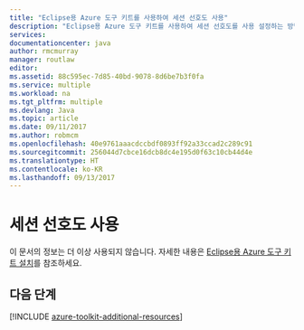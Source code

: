```yaml
---
title: "Eclipse용 Azure 도구 키트를 사용하여 세션 선호도 사용"
description: "Eclipse용 Azure 도구 키트를 사용하여 세션 선호도를 사용 설정하는 방법에 대해 알아봅니다."
services: 
documentationcenter: java
author: rmcmurray
manager: routlaw
editor: 
ms.assetid: 88c595ec-7d85-40bd-9078-8d6be7b3f0fa
ms.service: multiple
ms.workload: na
ms.tgt_pltfrm: multiple
ms.devlang: Java
ms.topic: article
ms.date: 09/11/2017
ms.author: robmcm
ms.openlocfilehash: 40e9761aaacdccbdf0893ff92a33ccad2c289c91
ms.sourcegitcommit: 256044d7cbce16dcb8dc4e195d0f63c10cb44d4e
ms.translationtype: HT
ms.contentlocale: ko-KR
ms.lasthandoff: 09/13/2017
---
```

# <a name="enable-session-affinity"></a>세션 선호도 사용

이 문서의 정보는 더 이상 사용되지 않습니다. 자세한 내용은 [Eclipse용 Azure 도구 키트 설치](azure-toolkit-for-eclipse.md)를 참조하세요.

## <a name="next-steps"></a>다음 단계

[!INCLUDE [azure-toolkit-additional-resources](../includes/azure-toolkit-additional-resources.md)]
